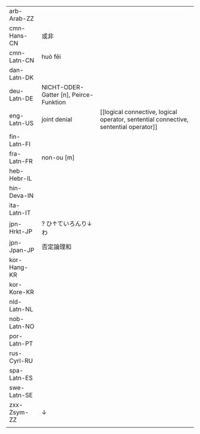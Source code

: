 | | | |
|-|-|-|
| arb-Arab-ZZ |  |  |
| cmn-Hans-CN | 或非 |  |
| cmn-Latn-CN | huò fēi |  |
| dan-Latn-DK |  |  |
| deu-Latn-DE | NICHT-ODER-Gatter [n], Peirce-Funktion |  |
| eng-Latn-US | joint denial | [[logical connective, logical operator, sentential connective, sentential operator]] |
| fin-Latn-FI |  |  |
| fra-Latn-FR | non-ou [m] |  |
| heb-Hebr-IL |  |  |
| hin-Deva-IN |  |  |
| ita-Latn-IT |  |  |
| jpn-Hrkt-JP | ? ひ↑ていろんり↓わ |  |
| jpn-Jpan-JP | 否定論理和 |  |
| kor-Hang-KR |  |  |
| kor-Kore-KR |  |  |
| nld-Latn-NL |  |  |
| nob-Latn-NO |  |  |
| por-Latn-PT |  |  |
| rus-Cyrl-RU |  |  |
| spa-Latn-ES |  |  |
| swe-Latn-SE |  |  |
| zxx-Zsym-ZZ | ↓ |  |
|  |  |  |
